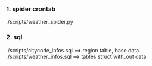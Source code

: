 ### 1. spider crontab
./scripts/weather_spider.py

### 2. sql
./scripts/citycode_infos.sql ==> region table, base data.
./scripts/weather_infos.sql  ==> tables struct with_out data
